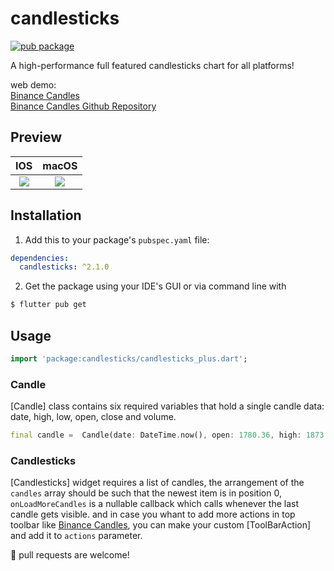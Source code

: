 # candlesticks

[![pub package](https://img.shields.io/badge/pub-v2.0.1-orange.svg)](https://pub.dev/packages/candlesticks)

A high-performance full featured candlesticks chart for all platforms!

web demo:</br>
[Binance Candles](https://rmzy.dev/candlesticks/)</br>
[Binance Candles Github Repository](https://github.com/r-mzy47/binance_candles)

## Preview
|IOS	|macOS		|
|:------------:|:------------:|
|	[![](https://github.com/r-mzy47/candlesticks/blob/develop/example_ios.gif)](https://github.com/r-mzy47/candlesticks/blob/master/example/lib/main.dart)   |	[![](https://github.com/r-mzy47/candlesticks/blob/develop/example_macOS.gif)](https://github.com/r-mzy47/candlesticks/blob/master/example/lib/main.dart) | 

## Installation

1. Add this to your package's `pubspec.yaml` file:

```yaml
dependencies:
  candlesticks: ^2.1.0
```

2. Get the package using your IDE's GUI or via command line with

```bash
$ flutter pub get
```

## Usage

```dart
import 'package:candlesticks/candlesticks_plus.dart';
```

### Candle

[Candle] class contains six required variables that hold a single candle data: date, high, low, open, close and volume.

```dart
final candle =  Candle(date: DateTime.now(), open: 1780.36, high: 1873.93, low: 1755.34, close: 1848.56, volume: 0);
```

### Candlesticks

[Candlesticks] widget requires a list of candles, the arrangement of the `candles` array should be such that the newest item is in position 0, `onLoadMoreCandles` is a nullable callback which calls whenever the last candle gets visible. and in case you whant to add more actions in top toolbar like [Binance Candles](https://rmzy.dev/candlesticks/), you can make your custom [ToolBarAction] and add it to `actions` parameter.

🍺 pull requests are welcome!
